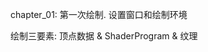 <!--
 * @Author: huang123aini aiya123aini@163.com
 * @Date: 2024-07-22 16:17:27
 * @LastEditors: huang123aini aiya123aini@163.com
 * @LastEditTime: 2024-07-22 16:28:12
 * @FilePath: /OpenGL_Tutorials/README.md
-->
chapter_01: 第一次绘制. 设置窗口和绘制环境

绘制三要素: 顶点数据 & ShaderProgram & 纹理

